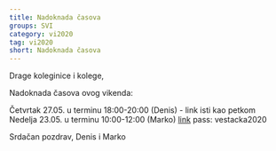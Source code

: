 ```yaml
---
title: Nadoknada časova
groups: SVI
category: vi2020
tag: vi2020
short: Nadoknada časova
---
```

Drage koleginice i kolege,

Nadoknada časova ovog vikenda:

Četvrtak 27.05. u terminu 18:00-20:00 (Denis) - link isti kao petkom  
Nedelja 23.05. u terminu 10:00-12:00 (Marko)  [link](https://matf.webex.com/matf/j.php?MTID=m6446fef6bede5261d27c295b329c300a) pass: vestacka2020

Srdačan pozdrav,
Denis i Marko
